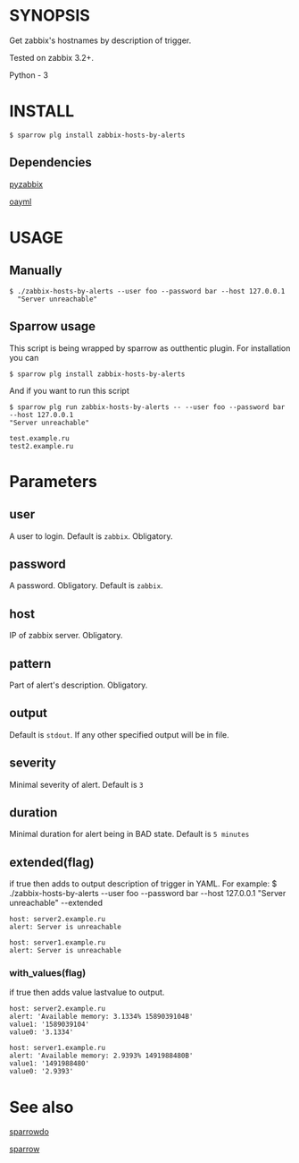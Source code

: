 # SYNOPSIS

Get zabbix's hostnames by description of trigger.

Tested on zabbix 3.2+.

Python - 3

# INSTALL

    $ sparrow plg install zabbix-hosts-by-alerts

## Dependencies

[pyzabbix](https://github.com/lukecyca/pyzabbix)

[oayml](https://github.com/wimglenn/oyaml)

# USAGE

## Manually
 
    $ ./zabbix-hosts-by-alerts --user foo --password bar --host 127.0.0.1
      "Server unreachable"


## Sparrow usage
This script is being wrapped by sparrow as outthentic plugin. For installation you can

    $ sparrow plg install zabbix-hosts-by-alerts

And if you want to run this script

    $ sparrow plg run zabbix-hosts-by-alerts -- --user foo --password bar --host 127.0.0.1
    "Server unreachable"
     
    test.example.ru
    test2.example.ru

# Parameters

## user
 
 A user to login. Default is `zabbix`. Obligatory.
 
## password
 
 A password. Obligatory. Default is `zabbix`.
 
## host
 
 IP of zabbix server. Obligatory.

## pattern
 
 Part of alert's description. Obligatory.

## output 

 Default is `stdout`. If any other specified output will be in file.

## severity

 Minimal severity of alert. Default is `3`

## duration

 Minimal duration for alert being in BAD state. Default is `5 minutes`

## extended(flag)

 if true then adds to output description of trigger in YAML. For example:
    $ ./zabbix-hosts-by-alerts --user foo --password bar --host 127.0.0.1 
      "Server unreachable" --extended

    host: server2.example.ru
    alert: Server is unreachable 
     
    host: server1.example.ru
    alert: Server is unreachable 

### with_values(flag)
 if true then adds value lastvalue to output.

    host: server2.example.ru
    alert: 'Available memory: 3.1334% 1589039104B'
    value1: '1589039104'
    value0: '3.1334'
     
    host: server1.example.ru
    alert: 'Available memory: 2.9393% 1491988480B'
    value1: '1491988480'
    value0: '2.9393'


# See also

[sparrowdo](https://github.com/melezhik/sparrowdo)

[sparrow](https://github.com/melezhik/sparrow)
